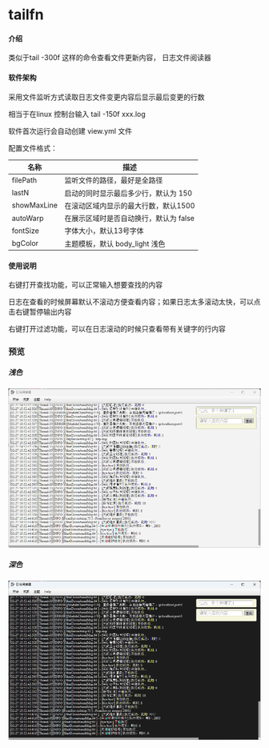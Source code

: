 # tailfn

#### 介绍

类似于tail -300f 这样的命令查看文件更新内容，
日志文件阅读器

#### 软件架构

采用文件监听方式读取日志文件变更内容后显示最后变更的行数

相当于在linux 控制台输入 tail -150f xxx.log

软件首次运行会自动创建 view.yml 文件

配置文件格式：

| 名称          | 描述                     |
|-------------|------------------------|
| filePath    | 监听文件的路径，最好是全路径         |
| lastN       | 启动的同时显示最后多少行，默认为 150   |
| showMaxLine | 在滚动区域内显示的最大行数，默认1500   |
| autoWarp    | 在展示区域时是否自动换行，默认为 false |
| fontSize    | 字体大小，默认13号字体           |
| bgColor     | 主题模板，默认 body_light 浅色  |

#### 使用说明

右键打开查找功能，可以正常输入想要查找的内容

日志在查看的时候屏幕默认不滚动方便查看内容；如果日志太多滚动太快，可以点击右键暂停输出内容

右键打开过滤功能，可以在日志滚动的时候只查看带有关键字的行内容

### 预览

##### 浅色

![image](l1.png)

##### 深色

![image](l2.png)